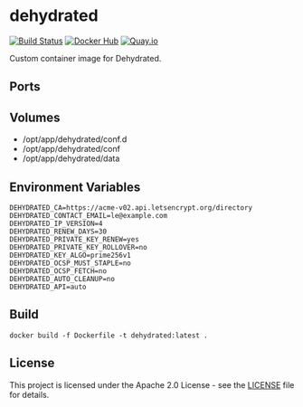 # dehydrated

[![Build Status](https://drone.owncloud.com/api/badges/owncloud-ops/dehydrated/status.svg)](https://drone.owncloud.com/owncloud-ops/dehydrated/)
[![Docker Hub](https://img.shields.io/badge/docker-latest-blue.svg?logo=docker&logoColor=white)](https://hub.docker.com/r/owncloudops/dehydrated)
[![Quay.io](https://img.shields.io/badge/quay-latest-blue.svg?logo=docker&logoColor=white)](https://quay.io/repository/owncloudops/dehydrated)

Custom container image for Dehydrated.

## Ports

## Volumes

- /opt/app/dehydrated/conf.d
- /opt/app/dehydrated/conf
- /opt/app/dehydrated/data

## Environment Variables

```Shell
DEHYDRATED_CA=https://acme-v02.api.letsencrypt.org/directory
DEHYDRATED_CONTACT_EMAIL=le@example.com
DEHYDRATED_IP_VERSION=4
DEHYDRATED_RENEW_DAYS=30
DEHYDRATED_PRIVATE_KEY_RENEW=yes
DEHYDRATED_PRIVATE_KEY_ROLLOVER=no
DEHYDRATED_KEY_ALGO=prime256v1
DEHYDRATED_OCSP_MUST_STAPLE=no
DEHYDRATED_OCSP_FETCH=no
DEHYDRATED_AUTO_CLEANUP=no
DEHYDRATED_API=auto
```

## Build

```Shell
docker build -f Dockerfile -t dehydrated:latest .
```

## License

This project is licensed under the Apache 2.0 License - see the [LICENSE](https://github.com/owncloud-ops/dehydrated/blob/main/LICENSE) file for details.
